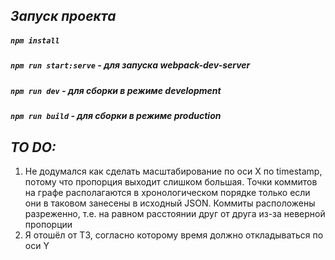 ## _Запуск проекта_

##### `npm install`
##### `npm run start:serve` - для запуска webpack-dev-server
##### `npm run dev` - для сборки в режиме development
##### `npm run build` - для сборки в режиме production

## _TO DO:_

1. Не додумался как сделать масштабирование по оси X по timestamp,
   потому что пропорция выходит слишком большая.
   Точки коммитов на графе располагаются в хронологическом порядке только 
   если они в таковом занесены в исходный JSON. Коммиты расположены 
   разреженно, т.е. на равном расстоянии друг от друга из-за неверной пропорции
2. Я отошёл от ТЗ, согласно которому время должно откладываться по оси Y
   
